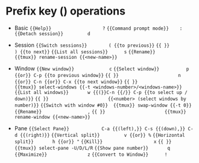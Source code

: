 
# Prefix key (<C-a>) operations
- Basic
`{{Help}}                   ?`
`{{Command prompt mode}}    :`
`{{Detach session}}         d`

- Session
`{{Switch sessions}}        ( {{to previous}}`
`{{ }}                      ) {{to next}}`
`{{List all sessions}}      s`
`{{Rename}}                 {{tmux}} rename-session {{<new-name>}}`

- Window
`{{New window}}             c`
`{{Select window}}          p {{or}} C-p {{to previous window}}`
`{{ }}                      n {{or}} C-n {{or}} C-x {{to next window}}`
`{{ }}                      {{tmux}} select-windows {{-t <windows-number>/<windows-name>}}`
`{{List all windows}}       w {{(}}C-n {{/}} C-p {{to select up / down)}}`
`{{ }}                      {{<number> (select windows by number)}}`
`{{Switch with window #0}}  {{tmux}} swap-window {{-t 0}}`
`{{Rename}}                 ,`
`{{ }}                      {{tmux}} rename-window {{<new-name>}}`

- Pane
`{{Select Pane}}            C-a {{(left),}} C-s {{(down),}} C-d {{(right)}}`
`{{Vertical split}}         v {{or}} %`
`{{Horizontal split}}       h {{or}} "`
`{{Kill}}                   x`
`{{ }}                      {{tmux}} select-pane -U/D/L/R`
`{{Show pane number}}       q`
`{{Maximize}}               z`
`{{Convert to Window}}      !`
